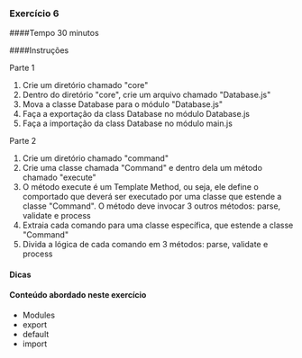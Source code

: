 ### Exercício 6

####Tempo
30 minutos

####Instruções

Parte 1

1. Crie um diretório chamado "core"
2. Dentro do diretório "core", crie um arquivo chamado "Database.js"
3. Mova a classe Database para o módulo "Database.js"
4. Faça a exportação da class Database no módulo Database.js
5. Faça a importação da class Database no módulo main.js

Parte 2

1. Crie um diretório chamado "command"
2. Crie uma classe chamada "Command" e dentro dela um método chamado "execute"
3. O método execute é um Template Method, ou seja, ele define o comportado que deverá ser executado por uma classe que estende a classe "Command". O método deve invocar 3 outros métodos: parse, validate e process
4. Extraia cada comando para uma classe específica, que estende a classe "Command"
5. Divida a lógica de cada comando em 3 métodos: parse, validate e process

#### Dicas

#### Conteúdo abordado neste exercício

* Modules
* export
* default
* import